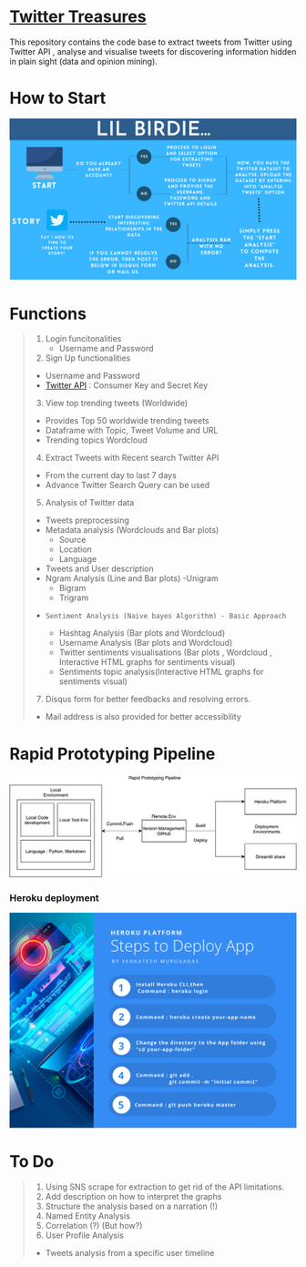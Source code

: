 # [Twitter Treasures](https://bit.ly/36vRnGK)

This repository contains the code base to extract tweets from Twitter using Twitter API , analyse and visualise tweets for discovering information hidden in plain sight (data and opinion mining).

# How to Start

![how_to_start](images/how_to_start.png)

# Functions

> 1. Login funcitonalities
>    - Username and Password
> 2. Sign Up functionalities
>
> - Username and Password
> - [Twitter API](https://developer.twitter.com/en/apply-for-access) : Consumer Key and Secret Key
>
> 3. View top trending tweets (Worldwide)
>
> - Provides Top 50 worldwide trending tweets
> - Dataframe with Topic, Tweet Volume and URL
> - Trending topics Wordcloud
>
> 4. Extract Tweets with Recent search Twitter API
>
> - From the current day to last 7 days
> - Advance Twitter Search Query can be used
>
> 5. Analysis of Twitter data
>
> - Tweets preprocessing
> - Metadata analysis (Wordclouds and Bar plots)
>   - Source
>   - Location
>   - Language
> - Tweets and User description
> - Ngram Analysis (Line and Bar plots)
>   -Unigram
>   - Bigram
>   - Trigram
> -     Sentiment Analysis (Naive bayes Algorithm) - Basic Approach
>   - Hashtag Analysis (Bar plots and Wordcloud)
>   - Username Analysis (Bar plots and Wordcloud)
>   - Twitter sentiments visualisations (Bar plots , Wordcloud , Interactive HTML graphs for sentiments visual)
>   - Sentiments topic analysis(Interactive HTML graphs for sentiments visual)
>
> 7. Disqus form for better feedbacks and resolving errors.
>
> - Mail address is also provided for better accessibility

# Rapid Prototyping Pipeline

![prototyping_pipeline](images/rapid_prototyping_pipeline.png)

### Heroku deployment

![heroku_pipeline](images/heroku_deploy_process.png)

# To Do

> 1. Using SNS scrape for extraction to get rid of the API limitations.
> 2. Add description on how to interpret the graphs
> 3. Structure the analysis based on a narration (!)
> 4. Named Entity Analysis
> 5. Correlation (?) (But how?)
> 6. User Profile Analysis
>
> - Tweets analysis from a specific user timeline
